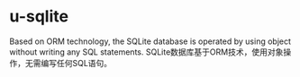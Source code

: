 # u-sqlite
Based on ORM technology, the SQLite database is operated by using object without writing any SQL statements.
SQLite数据库基于ORM技术，使用对象操作，无需编写任何SQL语句。
